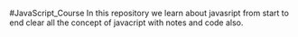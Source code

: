 #JavaScript_Course
In this repository we learn about javasript from start to end
clear all the concept of javacript
with notes and code also.
